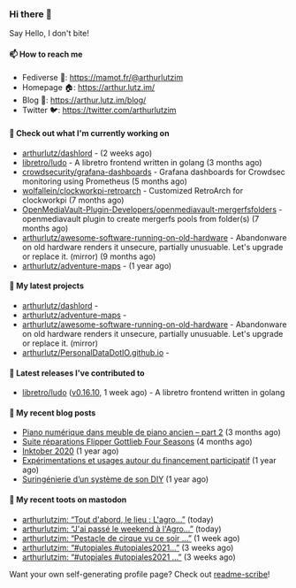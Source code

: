 ### Hi there 👋

Say Hello, I don't bite!

#### 📫 How to reach me

- Fediverse 🐘: https://mamot.fr/@arthurlutzim
- Homepage 🏠: https://arthur.lutz.im/
- Blog 📰: https://arthur.lutz.im/blog/
- Twitter 🐦: https://twitter.com/arthurlutzim

#### 👷 Check out what I'm currently working on

- [arthurlutz/dashlord](https://github.com/arthurlutz/dashlord) -  (2 weeks ago)
- [libretro/ludo](https://github.com/libretro/ludo) - A libretro frontend written in golang (3 months ago)
- [crowdsecurity/grafana-dashboards](https://github.com/crowdsecurity/grafana-dashboards) - Grafana dashboards for Crowdsec monitoring using Prometheus (5 months ago)
- [wolfallein/clockworkpi-retroarch](https://github.com/wolfallein/clockworkpi-retroarch) - Customized RetroArch for clockworkpi (7 months ago)
- [OpenMediaVault-Plugin-Developers/openmediavault-mergerfsfolders](https://github.com/OpenMediaVault-Plugin-Developers/openmediavault-mergerfsfolders) - openmediavault plugin to create mergerfs pools from folder(s) (7 months ago)
- [arthurlutz/awesome-software-running-on-old-hardware](https://github.com/arthurlutz/awesome-software-running-on-old-hardware) - Abandonware on old hardware renders it unsecure, partially unusuable. Let&#39;s upgrade or replace it. (mirror) (9 months ago)
- [arthurlutz/adventure-maps](https://github.com/arthurlutz/adventure-maps) -  (1 year ago)

#### 🌱 My latest projects

- [arthurlutz/dashlord](https://github.com/arthurlutz/dashlord) - 
- [arthurlutz/adventure-maps](https://github.com/arthurlutz/adventure-maps) - 
- [arthurlutz/awesome-software-running-on-old-hardware](https://github.com/arthurlutz/awesome-software-running-on-old-hardware) - Abandonware on old hardware renders it unsecure, partially unusuable. Let&#39;s upgrade or replace it. (mirror)
- [arthurlutz/PersonalDataDotIO.github.io](https://github.com/arthurlutz/PersonalDataDotIO.github.io) - 

#### 🔭 Latest releases I've contributed to

- [libretro/ludo](https://github.com/libretro/ludo) ([v0.16.10](https://github.com/libretro/ludo/releases/tag/v0.16.10), 1 week ago) - A libretro frontend written in golang

#### 📜 My recent blog posts

- [Piano numérique dans meuble de piano ancien – part 2](https://arthur.lutz.im/blog/2021/08/16/piano-numerique-dans-meuble-de-piano-ancien-part-2/) (3 months ago)
- [Suite réparations Flipper Gottlieb Four Seasons](https://arthur.lutz.im/blog/2021/07/19/suite-reparations-flipper-gottlieb-four-seasons/) (4 months ago)
- [Inktober 2020](https://arthur.lutz.im/blog/2020/11/09/inktober-2020/) (1 year ago)
- [Expérimentations et usages autour du financement participatif](https://arthur.lutz.im/blog/2020/09/21/experimentations-et-usages-autour-du-financement-participatif/) (1 year ago)
- [Suringénierie d’un système de son DIY](https://arthur.lutz.im/blog/2020/06/01/suringenierie-dun-systeme-de-son-diy/) (1 year ago)

#### 🐘 My recent toots on mastodon

- [arthurlutzim: “Tout d&#39;abord, le lieu : L&#39;agro…”](https://mamot.fr/@arthurlutzim/107319758813814728) (today)
- [arthurlutzim: “J&#39;ai passé le weekend à l&#39;Agro…”](https://mamot.fr/@arthurlutzim/107319736300951764) (today)
- [arthurlutzim: “Pestacle de cirque vu ce soir …”](https://mamot.fr/@arthurlutzim/107266539728156810) (1 week ago)
- [arthurlutzim: “#utopiales #utopiales2021…”](https://mamot.fr/@arthurlutzim/107204059384545444) (3 weeks ago)
- [arthurlutzim: “#utopiales #utopiales2021 …”](https://mamot.fr/@arthurlutzim/107197786513959198) (3 weeks ago)

Want your own self-generating profile page? Check out [readme-scribe](https://github.com/muesli/readme-scribe)!
